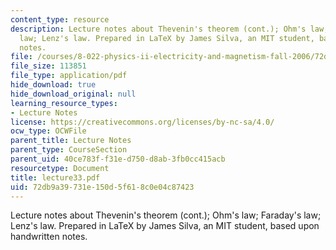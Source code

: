 ```yaml
---
content_type: resource
description: Lecture notes about Thevenin's theorem (cont.); Ohm's law; Faraday's
  law; Lenz's law. Prepared in LaTeX by James Silva, an MIT student, based upon handwritten
  notes.
file: /courses/8-022-physics-ii-electricity-and-magnetism-fall-2006/72db9a39731e150d5f618c0e04c87423_lecture33.pdf
file_size: 113851
file_type: application/pdf
hide_download: true
hide_download_original: null
learning_resource_types:
- Lecture Notes
license: https://creativecommons.org/licenses/by-nc-sa/4.0/
ocw_type: OCWFile
parent_title: Lecture Notes
parent_type: CourseSection
parent_uid: 40ce783f-f31e-d750-d8ab-3fb0cc415acb
resourcetype: Document
title: lecture33.pdf
uid: 72db9a39-731e-150d-5f61-8c0e04c87423
---
```

Lecture notes about Thevenin's theorem (cont.); Ohm's law; Faraday's law; Lenz's law. Prepared in LaTeX by James Silva, an MIT student, based upon handwritten notes.